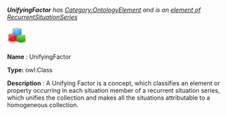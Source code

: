 ___UnifyingFactor__ 
 has
 [Category:OntologyElement](../../Category/OntologyElement "Category:OntologyElement") 
 and is an
 [element of](../../Property/ElementOf "Property:ElementOf") 
[RecurrentSituationSeries](../../Submissions/RecurrentSituationSeries "Submissions:RecurrentSituationSeries")_




  





[![Class](../images/thumb/2/27/Class.gif/45px-Class.gif)](../../Image/Class.gif "Class")


__Name__ 
 : UnifyingFactor
 



__Type:__ 
 owl:Class
 



__Description__ 
 : A Unifying Factor is a concept, which classifies an element or property occurring in each situation member of a recurrent situation series, which unifies the collection and makes all the situations attributable to a homogeneous collection.